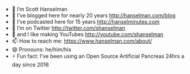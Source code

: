 - 🔭 I’m Scott Hanselman
- 🌱 I’ve blogged here for nearly 20 years http://hanselman.com/blog
- 👯 I’ve podcasted here for 15 years http://hanselminutes.com
- 🤔 I’m on Twitter http://twitter.com/shanselman
- 💬 and I like making YouTubes http://youtube.com/shanselman
- 📫 How to reach me: https://www.hanselman.com/about/
- 😄 Pronouns: he/him/his
- ⚡ Fun fact: I've been using an Open Source Artificial Pancreas 24hrs a day since 2016
